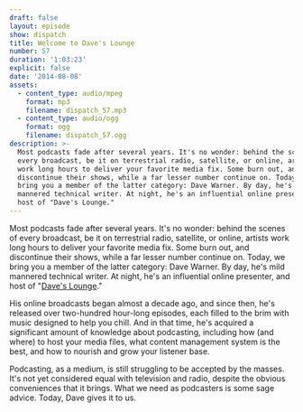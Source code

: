 ```yaml
---
draft: false
layout: episode
show: dispatch
title: Welcome to Dave's Lounge
number: 57
duration: '1:03:23'
explicit: false
date: '2014-08-08'
assets:
  - content_type: audio/mpeg
    format: mp3
    filename: dispatch_57.mp3
  - content_type: audio/ogg
    format: ogg
    filename: dispatch_57.ogg
description: >-
  Most podcasts fade after several years. It's no wonder: behind the scenes of
  every broadcast, be it on terrestrial radio, satellite, or online, artists
  work long hours to deliver your favorite media fix. Some burn out, and
  discontinue their shows, while a far lesser number continue on. Today, we
  bring you a member of the latter category: Dave Warner. By day, he's mild
  mannered technical writer. At night, he's an influential online presenter, and
  host of "Dave's Lounge."
---
```

Most podcasts fade after several years. It's no wonder: behind the scenes of every broadcast, be it on terrestrial radio, satellite, or online, artists work long hours to deliver your favorite media fix. Some burn out, and discontinue their shows, while a far lesser number continue on. Today, we bring you a member of the latter category: Dave Warner. By day, he's mild mannered technical writer. At night, he's an influential online presenter, and host of "[Dave's Lounge](http://daveslounge.com)."

His online broadcasts began almost a decade ago, and since then, he's released over two-hundred hour-long episodes, each filled to the brim with music designed to help you chill. And in that time, he's acquired a significant amount of knowledge about podcasting, including how (and where) to host your media files, what content management system is the best, and how to nourish and grow your listener base. 

Podcasting, as a medium, is still struggling to be accepted by the masses. It's not yet considered equal with television and radio, despite the obvious conveniences that it brings. What we need as podcasters is some sage advice. Today, Dave gives it to us. 